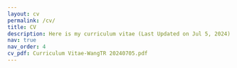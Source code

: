 ```yaml
---
layout: cv
permalink: /cv/
title: CV
description: Here is my curriculum vitae (Last Updated on Jul 5, 2024)
nav: true
nav_order: 4
cv_pdf: Curriculum Vitae-WangTR 20240705.pdf
---
```

